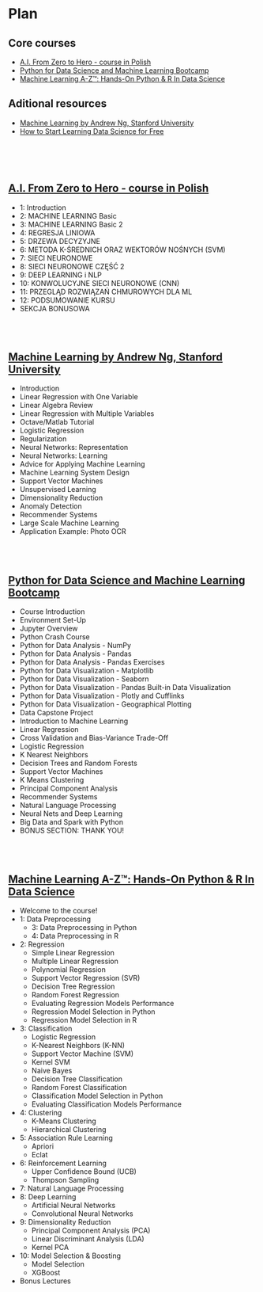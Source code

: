 # Plan
## Core courses
- [A.I. From Zero to Hero - course in Polish](https://github.com/DanBanasiak/30-Days-Of-MachineLearning/blob/master/resources.md#ai-from-zero-to-hero---course-in-polish)
- [Python for Data Science and Machine Learning Bootcamp](https://github.com/DanBanasiak/30-Days-Of-MachineLearning/blob/master/resources.md#python-for-data-science-and-machine-learning-bootcamp)
- [Machine Learning A-Z™: Hands-On Python & R In Data Science](https://github.com/DanBanasiak/30-Days-Of-MachineLearning/blob/master/resources.md#machine-learning-a-z-hands-on-python--r-in-data-science)

## Aditional resources
- [Machine Learning by Andrew Ng, Stanford University](https://github.com/DanBanasiak/30-Days-Of-MachineLearning/blob/master/resources.md#machine-learning-by-andrew-ng-stanford-university)
- [How to Start Learning Data Science for Free](https://lambdaschool.com/the-commons/how-to-start-learning-data-science-for-free)

<br/><br/><br/>

## [A.I. From Zero to Hero - course in Polish](https://szkolachmury.pl/a-i-od-zera-do-bohatera/)
- 1: Introduction
- 2: MACHINE LEARNING Basic
- 3: MACHINE LEARNING Basic 2
- 4: REGRESJA LINIOWA
- 5: DRZEWA DECYZYJNE
- 6: METODA K-ŚREDNICH ORAZ WEKTORÓW NOŚNYCH (SVM)
- 7: SIECI NEURONOWE
- 8: SIECI NEURONOWE CZĘŚĆ 2
- 9: DEEP LEARNING i NLP
- 10: KONWOLUCYJNE SIECI NEURONOWE (CNN)
- 11: PRZEGLĄD ROZWIĄZAŃ CHMUROWYCH DLA ML
- 12: PODSUMOWANIE KURSU
- SEKCJA BONUSOWA

<br/><br/>

## [Machine Learning by Andrew Ng, Stanford University](https://www.coursera.org/learn/machine-learning)
- Introduction
- Linear Regression with One Variable
- Linear Algebra Review
- Linear Regression with Multiple Variables
- Octave/Matlab Tutorial
- Logistic Regression
- Regularization
- Neural Networks: Representation
- Neural Networks: Learning
- Advice for Applying Machine Learning
- Machine Learning System Design
- Support Vector Machines
- Unsupervised Learning
- Dimensionality Reduction
- Anomaly Detection
- Recommender Systems
- Large Scale Machine Learning
- Application Example: Photo OCR

<br/><br/>

## [Python for Data Science and Machine Learning Bootcamp](https://www.udemy.com/course/python-for-data-science-and-machine-learning-bootcamp/)
- Course Introduction
- Environment Set-Up
- Jupyter Overview
- Python Crash Course
- Python for Data Analysis - NumPy
- Python for Data Analysis - Pandas
- Python for Data Analysis - Pandas Exercises
- Python for Data Visualization - Matplotlib
- Python for Data Visualization - Seaborn
- Python for Data Visualization - Pandas Built-in Data Visualization
- Python for Data Visualization - Plotly and Cufflinks
- Python for Data Visualization - Geographical Plotting
- Data Capstone Project
- Introduction to Machine Learning
- Linear Regression
- Cross Validation and Bias-Variance Trade-Off
- Logistic Regression
- K Nearest Neighbors
- Decision Trees and Random Forests
- Support Vector Machines
- K Means Clustering
- Principal Component Analysis
- Recommender Systems
- Natural Language Processing
- Neural Nets and Deep Learning
- Big Data and Spark with Python
- BONUS SECTION: THANK YOU!

<br/><br/>

## [Machine Learning A-Z™: Hands-On Python & R In Data Science](https://www.udemy.com/course/machinelearning/)
- Welcome to the course!
- 1: Data Preprocessing
    - 3: Data Preprocessing in Python
    - 4: Data Preprocessing in R
- 2: Regression
    - Simple Linear Regression
    - Multiple Linear Regression
    - Polynomial Regression
    - Support Vector Regression (SVR)
    - Decision Tree Regression
    - Random Forest Regression
    - Evaluating Regression Models Performance
    - Regression Model Selection in Python
    - Regression Model Selection in R
- 3: Classification
    - Logistic Regression
    - K-Nearest Neighbors (K-NN)
    - Support Vector Machine (SVM)
    - Kernel SVM
    - Naive Bayes
    - Decision Tree Classification
    - Random Forest Classification
    - Classification Model Selection in Python
    - Evaluating Classification Models Performance
- 4: Clustering
    - K-Means Clustering
    - Hierarchical Clustering
- 5: Association Rule Learning
    - Apriori
    - Eclat
- 6: Reinforcement Learning
    - Upper Confidence Bound (UCB)
    - Thompson Sampling
- 7: Natural Language Processing
- 8: Deep Learning
    - Artificial Neural Networks
    - Convolutional Neural Networks
- 9: Dimensionality Reduction
    - Principal Component Analysis (PCA)
    - Linear Discriminant Analysis (LDA)
    - Kernel PCA
- 10: Model Selection & Boosting
    - Model Selection
    - XGBoost
- Bonus Lectures
